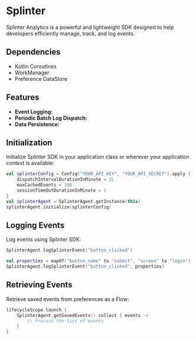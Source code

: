 # Splinter

Splinter Analytics is a powerful and lightweight SDK designed to help developers efficiently manage, track, and log events.

## Dependencies
- Kotlin Coroutines
- WorkManager
- Preference DataStore

## Features

- **Event Logging:** 
- **Periodic Batch Log Dispatch:** 
- **Data Persistence:**

## Initialization

Initialize Splinter SDK in your application class or wherever your application context is available:

```kotlin
val splinterConfig = Config("YOUR_API_KEY", "YOUR_API_SECRET").apply {
    dispatchIntervalDurationInMinute = 2L
    maxCachedEvents = 100
    sessionTimeOutDurationInMinute = 1
}
val splinterAgent = SplinterAgent.getInstance(this)
splinterAgent.initialize(splinterConfig)
```

## Logging Events
Log events using Splinter SDK:

```kotlin
SplinterAgent.logSplinterEvent("button_clicked")

val properties = mapOf("button_name" to "submit", "screen" to "login")
SplinterAgent.logSplinterEvent("button_clicked", properties)
```

## Retrieving Events
Retrieve saved events from preferences as a Flow:

``` kotlin
lifecycleScope.launch {
    SplinterAgent.getSavedEvents().collect { events ->
        // Process the list of events
    }
}
```

